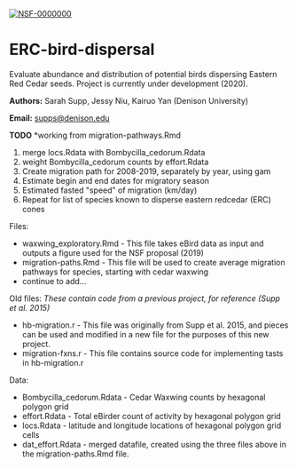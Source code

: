 
[![NSF-0000000](https://img.shields.io/badge/NSF-1915913-blue.svg)](https://nsf.gov/awardsearch/showAward?AWD_ID=1915913)
# ERC-bird-dispersal
Evaluate abundance and distribution of potential birds dispersing Eastern Red Cedar seeds.
Project is currently under development (2020).

**Authors:** Sarah Supp, Jessy Niu, Kairuo Yan (Denison University)

**Email:** supps@denison.edu

**TODO**
*working from migration-pathways.Rmd
1. merge locs.Rdata with Bombycilla_cedorum.Rdata
2. weight Bombycilla_cedorum counts by effort.Rdata
3. Create migration path for 2008-2019, separately by year, using gam
4. Estimate begin and end dates for migratory season
5. Estimated fasted "speed" of migration (km/day)
6. Repeat for list of species known to disperse eastern redcedar (ERC) cones


Files:
* waxwing_exploratory.Rmd - This file takes eBird data as input and outputs a figure used for the NSF proposal (2019)
* migration-paths.Rmd - This file will be used to create average migration pathways for species, starting with cedar waxwing
* continue to add...


Old files: 
*These contain code from a previous project, for reference (Supp et al. 2015)*
* hb-migration.r - This file was originally from Supp et al. 2015, and pieces can be used and modified in a new file for the purposes of this new project. 
* migration-fxns.r - This file contains source code for implementing tasts in hb-migration.r


Data: 
* Bombycilla_cedorum.Rdata - Cedar Waxwing counts by hexagonal polygon grid
* effort.Rdata - Total eBirder count of activity by hexagonal polygon grid
* locs.Rdata - latitude and longitude locations of hexagonal polygon grid cells
* dat_effort.Rdata - merged datafile, created using the three files above in the migration-paths.Rmd file.
